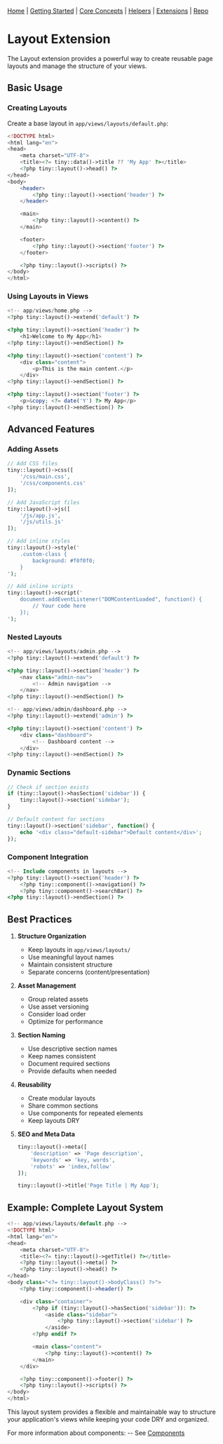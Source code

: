 [Home](../readme.md) | [Getting Started](getting-started.md) | [Core Concepts](../core-concepts) | [Helpers](../helpers) | [Extensions](../extensions) | [Repo](https://github.com/ranaroussi/tiny)

# Layout Extension

The Layout extension provides a powerful way to create reusable page layouts and manage the structure of your views.

## Basic Usage

### Creating Layouts

Create a base layout in `app/views/layouts/default.php`:

```php
<!DOCTYPE html>
<html lang="en">
<head>
    <meta charset="UTF-8">
    <title><?= tiny::data()->title ?? 'My App' ?></title>
    <?php tiny::layout()->head() ?>
</head>
<body>
    <header>
        <?php tiny::layout()->section('header') ?>
    </header>

    <main>
        <?php tiny::layout()->content() ?>
    </main>

    <footer>
        <?php tiny::layout()->section('footer') ?>
    </footer>

    <?php tiny::layout()->scripts() ?>
</body>
</html>
```

### Using Layouts in Views

```php
<!-- app/views/home.php -->
<?php tiny::layout()->extend('default') ?>

<?php tiny::layout()->section('header') ?>
    <h1>Welcome to My App</h1>
<?php tiny::layout()->endSection() ?>

<?php tiny::layout()->section('content') ?>
    <div class="content">
        <p>This is the main content.</p>
    </div>
<?php tiny::layout()->endSection() ?>

<?php tiny::layout()->section('footer') ?>
    <p>&copy; <?= date('Y') ?> My App</p>
<?php tiny::layout()->endSection() ?>
```

## Advanced Features

### Adding Assets

```php
// Add CSS files
tiny::layout()->css([
    '/css/main.css',
    '/css/components.css'
]);

// Add JavaScript files
tiny::layout()->js([
    '/js/app.js',
    '/js/utils.js'
]);

// Add inline styles
tiny::layout()->style('
    .custom-class {
        background: #f0f0f0;
    }
');

// Add inline scripts
tiny::layout()->script('
    document.addEventListener("DOMContentLoaded", function() {
        // Your code here
    });
');
```

### Nested Layouts

```php
<!-- app/views/layouts/admin.php -->
<?php tiny::layout()->extend('default') ?>

<?php tiny::layout()->section('header') ?>
    <nav class="admin-nav">
        <!-- Admin navigation -->
    </nav>
<?php tiny::layout()->endSection() ?>

<!-- app/views/admin/dashboard.php -->
<?php tiny::layout()->extend('admin') ?>

<?php tiny::layout()->section('content') ?>
    <div class="dashboard">
        <!-- Dashboard content -->
    </div>
<?php tiny::layout()->endSection() ?>
```

### Dynamic Sections

```php
// Check if section exists
if (tiny::layout()->hasSection('sidebar')) {
    tiny::layout()->section('sidebar');
}

// Default content for sections
tiny::layout()->section('sidebar', function() {
    echo '<div class="default-sidebar">Default content</div>';
});
```

### Component Integration

```php
<!-- Include components in layouts -->
<?php tiny::layout()->section('header') ?>
    <?php tiny::component()->navigation() ?>
    <?php tiny::component()->searchBar() ?>
<?php tiny::layout()->endSection() ?>
```

## Best Practices

1. **Structure Organization**
   - Keep layouts in `app/views/layouts/`
   - Use meaningful layout names
   - Maintain consistent structure
   - Separate concerns (content/presentation)

2. **Asset Management**
   - Group related assets
   - Use asset versioning
   - Consider load order
   - Optimize for performance

3. **Section Naming**
   - Use descriptive section names
   - Keep names consistent
   - Document required sections
   - Provide defaults when needed

4. **Reusability**
   - Create modular layouts
   - Share common sections
   - Use components for repeated elements
   - Keep layouts DRY

5. **SEO and Meta Data**
   ```php
   tiny::layout()->meta([
       'description' => 'Page description',
       'keywords' => 'key, words',
       'robots' => 'index,follow'
   ]);

   tiny::layout()->title('Page Title | My App');
   ```

## Example: Complete Layout System

```php
<!-- app/views/layouts/default.php -->
<!DOCTYPE html>
<html lang="en">
<head>
    <meta charset="UTF-8">
    <title><?= tiny::layout()->getTitle() ?></title>
    <?php tiny::layout()->meta() ?>
    <?php tiny::layout()->head() ?>
</head>
<body class="<?= tiny::layout()->bodyClass() ?>">
    <?php tiny::component()->header() ?>

    <div class="container">
        <?php if (tiny::layout()->hasSection('sidebar')): ?>
            <aside class="sidebar">
                <?php tiny::layout()->section('sidebar') ?>
            </aside>
        <?php endif ?>

        <main class="content">
            <?php tiny::layout()->content() ?>
        </main>
    </div>

    <?php tiny::component()->footer() ?>
    <?php tiny::layout()->scripts() ?>
</body>
</html>
```

This layout system provides a flexible and maintainable way to structure your application's views while keeping your code DRY and organized.

For more information about components:
-- See [Components](../extensions/readme.md#components)
